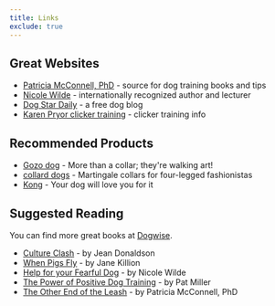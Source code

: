 ```yaml
---
title: Links
exclude: true
---
```


## Great Websites

  * [Patricia McConnell, PhD](http://www.patriciamcconnell.com/) - source for dog training books and tips
  * [Nicole Wilde](http://www.gentleguidance4dogs.com/bios.htm) - internationally recognized author and lecturer
  * [Dog Star Daily](http://www.dogstardaily.com/) - a free dog blog
  * [Karen Pryor clicker training](http://www.clickertraining.com/) - clicker training info

## Recommended Products

  * [Gozo dog](http://www.gozodog.com/) - More than a collar; they're walking art!
  * [collard dogs](http://www.collarddogs.com/) - Martingale collars for four-legged fashionistas
  * [Kong](http://www.kongcompany.com/products/for-dogs/rubber-toys/) - Your dog will love you for it

## Suggested Reading

You can find more great books at [Dogwise](http://www.dogwise.com/).

  * [Culture Clash](http://www.amazon.com/gp/product/1617811122/ref=as_li_tl?tag=hawidu-20) - by Jean Donaldson
  * [When Pigs Fly](http://www.amazon.com/gp/product/B003852KFM/ref=as_li_tl?tag=hawidu-20) - by Jane Killion
  * [Help for your Fearful Dog](http://www.amazon.com/gp/product/B004IARWBI/ref=as_li_tl?tag=hawidu-20) - by Nicole Wilde
  * [The Power of Positive Dog Training](http://www.amazon.com/gp/product/B00DNKY8ZM/ref=as_li_tl?tag=hawidu-20) - by Pat Miller
  * [The Other End of the Leash](http://www.amazon.com/gp/product/B000SEFCD8/ref=as_li_tl?tag=hawidu-20) - by Patricia McConnell, PhD